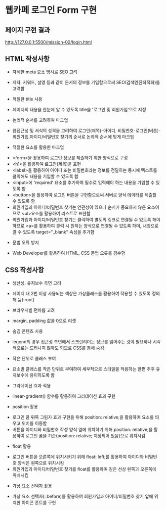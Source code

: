 # 웹카페 로그인 Form 구현

## 페이지 구현 결과
http://127.0.0.1:5500/mission-02/login.html

## HTML 작성사항
- 자세한 meta 요소 명시로 SEO 고려
* 저자, 키워드, 설명 등과 같이 문서의 정보를 기입함으로써 SEO(검색엔진최적화)를 고려함
- 적절한 title 사용
* 페이지의 내용을 한눈에 알 수 있도록 title을 '로그인 및 회원가입'으로 지정
- 논리적 순서를 고려하여 마크업
* 웹접근성 및 서식의 성격을 고려하여 로그인(제목)-아이디, 비밀번호-로그인(버튼)-회원가입,아이디/비밀번호 찾기의 순서로 논리적 순서에 맞게 마크업
- 적절한 요소를 활용한 마크업
* &lt;form&gt;을 활용하여 로그인 정보를 제출하기 위한 양식으로 구성
* &lt;h1&gt;을 활용하여 로그인(제목)을 표현
* &lt;label&gt;을 활용하여 아이디 또는 비밀번호라는 정보를 전달하는 동시에 텍스트를 클릭해도 내용을 기입할 수 있도록 함
* &lt;input&gt;에 'required' 요소를 추가하여 필수로 입력해야 하는 내용을 기입할 수 있도록 함
* &lt;button&gt;을 활용하여 로그인 버튼을 구현함으로써 서버로 양식 데이터를 제출할 수 있도록 함
* 회원가입과 아이디/비밀번호 찾기는 연관성이 있으나 순서가 중요하지 않은 요소이므로 &lt;ul&gt;요소를 활용하여 리스트로 표현함
* 회원가입과 아이디/비밀번호 찾기는 클릭하여 별도의 링크로 연결될 수 있도록 해야 하므로 &lt;a&gt;를 활용하여 클릭 시 원하는 양식으로 연결될 수 있도록 하며, 새창으로 열 수 있도록 target="_blank" 속성을 추가함
- 문법 오류 방지
* Web Developer를 활용하여 HTML, CSS 문법 오류를 검수함


## CSS 작성사항
- 생산성, 유지보수 측면 고려
* 페이지 내 2번 이상 사용되는 색상은 가상클래스를 활용하여 작용할 수 있도록 정의해 둠(:root)
- 브라우저별 편차를 고려
* margin, padding 값을 0으로 리셋
- 숨김 콘텐츠 사용
* legend의 경우 접근성 측면에서 스크린리더는 정보를 읽어주는 것이 필요하나 시각적으로는 드러나지 않아도 되므로 CSS를 통해 숨김
- 작은 단위로 클래스 부여
* 요소별 클래스를 작은 단위로 부여하여 세부적으로 스타일을 적용하는 한편 추후 유지보수에 용이하도록 함
- 그라데이션 효과 적용
* linear-gradient() 함수를 활용하여 그라데이션 효과 구현
- position 활용
* 로그인 폼 뒤쪽 그림자 효과 구현을 위해 position: relative;을 활용하여 요소를 띄우고 위치를 이동함
* 버튼을 아이디와 비밀번호 작성 양식 옆에 위치하기 위해 position: relative;을 활용하여 로그인 폼을 기준(position: relative; 지정되어 있음)으로 위치시킴
- float 활용
* 로그인 버튼을 오른쪽에 위치시키기 위해 float: left;를 활용하여 아이디와 비밀번호 양식은 왼쪽으로 위치시킴
* 회원가입과 아이디/비밀번호 찾기를 float를 활용하여 같은 선상 왼쪽과 오른쪽에 위치시킴
- 가상 요소 선택자 활용
* 가상 요소 선택자(::before)를 활용하여 회원가입과 아이디/비밀번호 찾기 앞에 위치한 아이콘 폰트를 구현